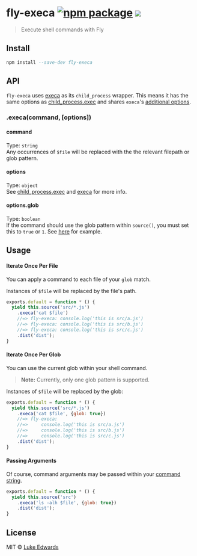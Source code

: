 # fly-execa [![npm package][npm-ver-link]][npm-pkg-link] [![][travis-badge]][travis-link]
> Execute shell commands with Fly

## Install

```a
npm install --save-dev fly-execa
```

## API

`fly-execa` uses [execa](https://github.com/sindresorhus/execa) as its `child_process` wrapper. This means it has the same options as [child_process.exec](https://nodejs.org/api/child_process.html#child_process_child_process_exec_command_options_callback) and shares `execa`'s [additional options](https://github.com/sindresorhus/execa#options).

### .execa(command, [options])

#### command
Type: `string`<br>
Any occurrences of `$file` will be replaced with the the relevant filepath or glob pattern.

#### options
Type: `object`<br>
See [child_process.exec](https://nodejs.org/api/child_process.html#child_process_child_process_exec_command_options_callback) and [execa](https://github.com/sindresorhus/execa#options) for more info.

#### options.glob
Type: `boolean`<br>
If the command should use the glob pattern within `source()`, you must set this to `true` or `1`. See [here](#iterate-once-per-glob) for example.


## Usage

#### Iterate Once Per File

You can apply a command to each file of your `glob` match. 

Instances of `$file` will be replaced by the file's path.

```js
exports.default = function * () {
  yield this.source('src/*.js')
    .execa('cat $file')
    //=> fly-execa: console.log('this is src/a.js')
    //=> fly-execa: console.log('this is src/b.js')
    //=> fly-execa: console.log('this is src/c.js')
    .dist('dist');
}
```

#### Iterate Once Per Glob

You can use the current glob within your shell command.

> **Note:** Currently, only one glob pattern is supported.

Instances of `$file` will be replaced by the glob:

```js
exports.default = function * () {
  yield this.source('src/*.js')
    .execa('cat $file', {glob: true})
    //=> fly-execa: 
    //=>     console.log('this is src/a.js')
    //=>     console.log('this is src/b.js')
    //=>     console.log('this is src/c.js')
    .dist('dist');
}
```

#### Passing Arguments

Of course, command arguments may be passed within your [command string](#command).

```js
exports.default = function * () {
  yield this.source('src')
    .execa('ls -alh $file', {glob: true})
    .dist('dist');
}
```

## License

MIT © [Luke Edwards](https://lukeed.com)

[npm-pkg-link]: https://www.npmjs.org/package/fly-execa
[npm-ver-link]: https://img.shields.io/npm/v/fly-execa.svg?style=flat-square
[travis-link]:  https://travis-ci.org/lukeed/fly-execa
[travis-badge]: http://img.shields.io/travis/lukeed/fly-execa.svg?style=flat-square
